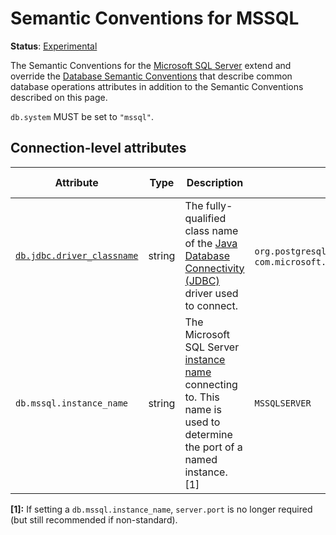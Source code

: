 <!--- Hugo front matter used to generate the website version of this page:
linkTitle: MSSQL
--->

# Semantic Conventions for MSSQL

**Status**: [Experimental][DocumentStatus]

The Semantic Conventions for the [Microsoft SQL Server](https://www.microsoft.com/sql-server) extend and override the [Database Semantic Conventions](database-spans.md)
that describe common database operations attributes in addition to the Semantic Conventions
described on this page.

`db.system` MUST be set to `"mssql"`.

## Connection-level attributes

<!-- semconv db.mssql(tag=connection-level-tech-specific) -->
| Attribute  | Type | Description  | Examples  | Requirement Level |
|---|---|---|---|---|
| [`db.jdbc.driver_classname`](database-spans.md) | string | The fully-qualified class name of the [Java Database Connectivity (JDBC)](https://docs.oracle.com/javase/8/docs/technotes/guides/jdbc/) driver used to connect. | `org.postgresql.Driver`; `com.microsoft.sqlserver.jdbc.SQLServerDriver` | Recommended |
| `db.mssql.instance_name` | string | The Microsoft SQL Server [instance name](https://docs.microsoft.com/en-us/sql/connect/jdbc/building-the-connection-url?view=sql-server-ver15) connecting to. This name is used to determine the port of a named instance. [1] | `MSSQLSERVER` | Recommended |

**[1]:** If setting a `db.mssql.instance_name`, `server.port` is no longer required (but still recommended if non-standard).
<!-- endsemconv -->

[DocumentStatus]: https://github.com/open-telemetry/opentelemetry-specification/tree/v1.26.0/specification/document-status.md
